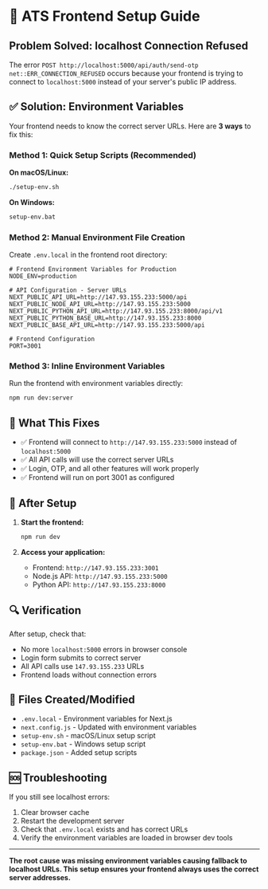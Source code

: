 # 🚀 ATS Frontend Setup Guide

## Problem Solved: localhost Connection Refused

The error `POST http://localhost:5000/api/auth/send-otp net::ERR_CONNECTION_REFUSED` occurs because your frontend is trying to connect to `localhost:5000` instead of your server's public IP address.

## ✅ Solution: Environment Variables

Your frontend needs to know the correct server URLs. Here are **3 ways** to fix this:

### Method 1: Quick Setup Scripts (Recommended)

**On macOS/Linux:**
```bash
./setup-env.sh
```

**On Windows:**
```cmd
setup-env.bat
```

### Method 2: Manual Environment File Creation

Create `.env.local` in the frontend root directory:

```env
# Frontend Environment Variables for Production
NODE_ENV=production

# API Configuration - Server URLs
NEXT_PUBLIC_API_URL=http://147.93.155.233:5000/api
NEXT_PUBLIC_NODE_API_URL=http://147.93.155.233:5000
NEXT_PUBLIC_PYTHON_API_URL=http://147.93.155.233:8000/api/v1
NEXT_PUBLIC_PYTHON_BASE_URL=http://147.93.155.233:8000
NEXT_PUBLIC_BASE_API_URL=http://147.93.155.233:5000/api

# Frontend Configuration
PORT=3001
```

### Method 3: Inline Environment Variables

Run the frontend with environment variables directly:

```bash
npm run dev:server
```

## 🔧 What This Fixes

- ✅ Frontend will connect to `http://147.93.155.233:5000` instead of `localhost:5000`
- ✅ All API calls will use the correct server URLs
- ✅ Login, OTP, and all other features will work properly
- ✅ Frontend will run on port 3001 as configured

## 🚀 After Setup

1. **Start the frontend:**
   ```bash
   npm run dev
   ```

2. **Access your application:**
   - Frontend: `http://147.93.155.233:3001`
   - Node.js API: `http://147.93.155.233:5000`
   - Python API: `http://147.93.155.233:8000`

## 🔍 Verification

After setup, check that:
- No more `localhost:5000` errors in browser console
- Login form submits to correct server
- All API calls use `147.93.155.233` URLs
- Frontend loads without connection errors

## 📁 Files Created/Modified

- `.env.local` - Environment variables for Next.js
- `next.config.js` - Updated with environment variables
- `setup-env.sh` - macOS/Linux setup script
- `setup-env.bat` - Windows setup script
- `package.json` - Added setup scripts

## 🆘 Troubleshooting

If you still see localhost errors:
1. Clear browser cache
2. Restart the development server
3. Check that `.env.local` exists and has correct URLs
4. Verify the environment variables are loaded in browser dev tools

---

**The root cause was missing environment variables causing fallback to localhost URLs. This setup ensures your frontend always uses the correct server addresses.**
